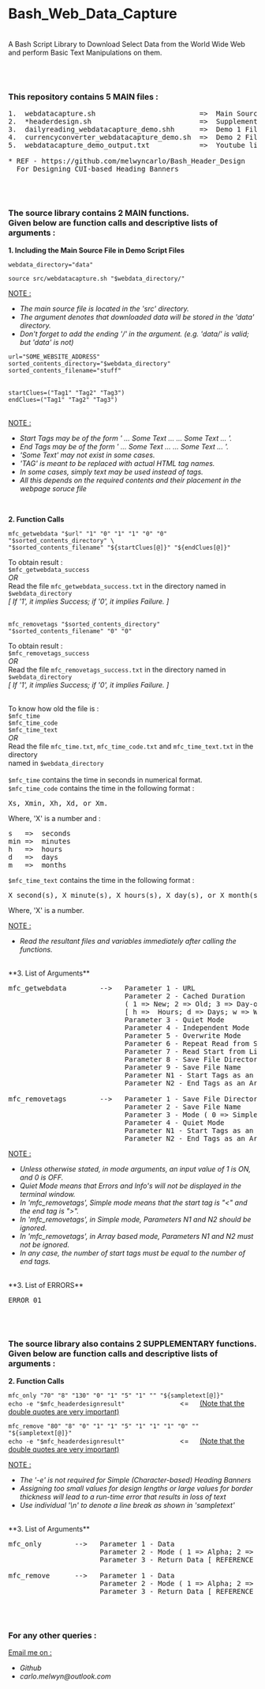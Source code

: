 # Bash_Web_Data_Capture

<br>
A Bash Script Library to Download Select Data from the World Wide Web and perform Basic Text Manipulations on them.

<br><br>
### This repository contains 5 MAIN files :
<pre>
1.  webdatacapture.sh                         =>  Main Source (Library) File
2.  *headerdesign.sh                          =>  Supplementary Library File
3.  dailyreading_webdatacapture_demo.shh      =>  Demo 1 File
4.  currencyconverter_webdatacapture_demo.sh  =>  Demo 2 File
5.  webdatacapture_demo_output.txt            =>  Youtube links to the outputs of Demos 1 and 2

* REF - https://github.com/melwyncarlo/Bash_Header_Design
  For Designing CUI-based Heading Banners
</pre>

<br><br>
### The source library contains 2 MAIN functions. <br>Given below are function calls and descriptive lists of arguments :

**1.  Including the Main Source File in Demo Script Files**

`webdata_directory="data"`

`source src/webdatacapture.sh "$webdata_directory/"`

<ins>NOTE :</ins>
- _The main source file is located in the 'src' directory._
- _The argument denotes that downloaded data will be stored in the 'data' directory._
- _Don't forget to add the ending '/' in the argument. (e.g. 'data/' is valid; but 'data' is not)_

`url="SOME_WEBSITE_ADDRESS"` <br>
`sorted_contents_directory="$webdata_directory"` <br>
`sorted_contents_filename="stuff"` <br><br>

`startClues=("Tag1" "Tag2" "Tag3")` <br>
`endClues=("Tag1" "Tag2" "Tag3")` <br><br>

<ins>NOTE :</ins>
- _Start Tags may be of the form ' ... Some Text ... <TAG> ... Some Text ... '._
- _End Tags may be of the form ' ... Some Text ... </TAG> ... Some Text ... '._
- _'Some Text' may not exist in some cases._
- _'TAG' is meant to be replaced with actual HTML tag names._
- _In some cases, simply text may be used instead of tags._
- _All this depends on the required contents and their placement in the webpage soruce file_
<br>

**2.  Function Calls**

`mfc_getwebdata "$url" "1" "0" "1" "1" "0" "0" "$sorted_contents_directory" \ `<br>
`"$sorted_contents_filename" "${startClues[@]}" "${endClues[@]}"`

To obtain result : <br>
`$mfc_getwebdata_success` <br>
_OR_ <br>
Read the file `mfc_getwebdata_success.txt` in the directory named in `$webdata_directory` <br>
_[ If '1', it implies Success; if '0', it implies Failure. ]_<br><br>

`mfc_removetags "$sorted_contents_directory" "$sorted_contents_filename" "0" "0" ` <br>

To obtain result : <br>
`$mfc_removetags_success` <br>
_OR_ <br>
Read the file `mfc_removetags_success.txt` in the directory named in `$webdata_directory` <br>
_[ If '1', it implies Success; if '0', it implies Failure. ]_<br><br>

To know how old the file is : <br>
`$mfc_time` <br>
`$mfc_time_code` <br>
`$mfc_time_text` <br>
_OR_ <br>
Read the file `mfc_time.txt`, `mfc_time_code.txt` and `mfc_time_text.txt` in the directory <br>
named in `$webdata_directory` <br><br>
`$mfc_time` contains the time in seconds in numerical format. <br>
`$mfc_time_code` contains the time in the following format : <br>
<pre>Xs, Xmin, Xh, Xd, or Xm.</pre>
Where, 'X' is a number and : <br>
<pre>
s   =>  seconds
min =>  minutes
h   =>  hours
d   =>  days
m   =>  months
</pre>
`$mfc_time_text` contains the time in the following format : <br>
<pre>X second(s), X minute(s), X hours(s), X day(s), or X month(s).</pre>
Where, 'X' is a number.

<ins>NOTE :</ins>
- _Read the resultant files and variables immediately after calling the functions._

<br>
**3.  List of Arguments**

<pre>
mfc_getwebdata        -->   Parameter 1 - URL
                            Parameter 2 - Cached Duration
                            ( 1 => New; 2 => Old; 3 => Day-old; ?* => Specified Duration )
                            [ h =>  Hours; d => Days; w => Weeks; m => Months ]
                            Parameter 3 - Quiet Mode
                            Parameter 4 - Independent Mode
                            Parameter 5 - Overwrite Mode
                            Parameter 6 - Repeat Read from Start Mode
                            Parameter 7 - Read Start from Line Number
                            Parameter 8 - Save File Directory ( Absolute Path )
                            Parameter 9 - Save File Name
                            Parameter N1 - Start Tags as an Array
                            Parameter N2 - End Tags as an Array

mfc_removetags        -->   Parameter 1 - Save File Directory ( Absolute Path )
                            Parameter 2 - Save File Name
                            Parameter 3 - Mode ( 0 => Simple; 1 => Array based )
                            Parameter 4 - Quiet Mode
                            Parameter N1 - Start Tags as an Array
                            Parameter N2 - End Tags as an Array
</pre>

<ins>NOTE :</ins>
- _Unless otherwise stated, in mode arguments, an input value of 1 is ON, and 0 is OFF._
- _Quiet Mode means that Errors and Info's will not be displayed in the terminal window._
- _In 'mfc_removetags', Simple mode means that the start tag is "<" and the end tag is ">"._
- _In 'mfc_removetags', in Simple mode, Parameters N1 and N2 should be ignored._
- _In 'mfc_removetags', in Array based mode, Parameters N1 and N2 must not be ignored._
- _In any case, the number of start tags must be equal to the number of end tags._

<br>
**3.  List of ERRORS**

<pre>
ERROR 01
</pre>

<br><br>
### The source library also contains 2 SUPPLEMENTARY functions. <br>Given below are function calls and descriptive lists of arguments :

**2.  Function Calls**

`mfc_only "70" "8" "130" "0" "1" "5" "1" "" "${sampletext[@]}"` <br>
`echo -e "$mfc_headerdesignresult"` &#8195; &#8195; &#8195; &#8195; &#8195; &#8195; <= &#8195; <ins>(Note that the double quotes are very important)</ins>

`mfc_remove "80" "8" "0" "1" "1" "5" "1" "1" "1" "0" "" "${sampletext[@]}"` <br>
`echo -e "$mfc_headerdesignresult"` &#8195; &#8195; &#8195; &#8195; &#8195; &#8195; <= &#8195; <ins>(Note that the double quotes are very important)</ins>

<ins>NOTE :</ins>
- _The '-e' is not required for Simple (Character-based) Heading Banners_
- _Assigning too small values for design lengths or large values for border thickness will lead to a run-time error that results in loss of text_
- _Use individual '\n' to denote a line break as shown in 'sampletext'_

<br>
**3.  List of Arguments**

<pre>
mfc_only        -->   Parameter 1 - Data
                      Parameter 2 - Mode ( 1 => Alpha; 2 => Num; 3 => AlphaNum )
                      Parameter 3 - Return Data	[ REFERENCE ]

mfc_remove      -->   Parameter 1 - Data
                      Parameter 2 - Mode ( 1 => Alpha; 2 => Num; 3 => AlphaNum; ?* => Specific Characters)
                      Parameter 3 - Return Data	[ REFERENCE ]
</pre>

<br><br>
### For any other queries :

<ins>Email me on :</ins>
- _Github_
- _carlo.melwyn@outlook.com_

